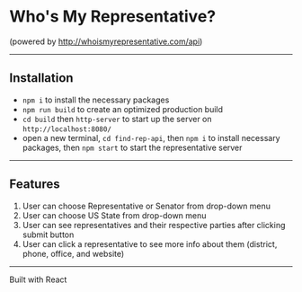 Who's My Representative?
=======
(powered by http://whoismyrepresentative.com/api)

---

## Installation

 * ```npm i``` to install the necessary packages
 * ```npm run build``` to create an optimized production build 
 * ```cd build``` then ```http-server``` to start up the server on ```http://localhost:8080/``` 
 * open a new terminal, ```cd find-rep-api```, then ```npm i``` to install necessary packages, then ```npm start``` to start the representative server

---

## Features

 1. User can choose Representative or Senator from drop-down menu
 2. User can choose US State from drop-down menu
 3. User can see representatives and their respective parties after clicking submit button
 4. User can click a representative to see more info about them (district, phone, office, and website)

---

Built with React
